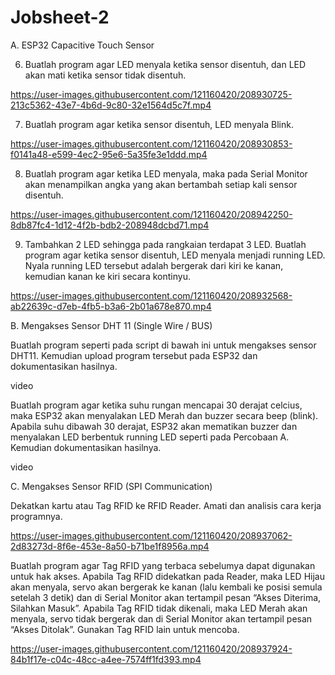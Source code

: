 # Jobsheet-2

A. ESP32 Capacitive Touch Sensor

6. Buatlah program agar LED menyala ketika sensor disentuh, dan LED akan mati ketika sensor tidak disentuh.


https://user-images.githubusercontent.com/121160420/208930725-213c5362-43e7-4b6d-9c80-32e1564d5c7f.mp4

7. Buatlah program agar ketika sensor disentuh, LED menyala Blink.


https://user-images.githubusercontent.com/121160420/208930853-f0141a48-e599-4ec2-95e6-5a35fe3e1ddd.mp4

8. Buatlah program agar ketika LED menyala, maka pada Serial Monitor akan menampilkan angka yang akan bertambah setiap kali sensor disentuh.


https://user-images.githubusercontent.com/121160420/208942250-8db87fc4-1d12-4f2b-bdb2-208948dcbd71.mp4


9. Tambahkan 2 LED sehingga pada rangkaian terdapat 3 LED. Buatlah program agar ketika sensor disentuh, LED menyala menjadi running LED. Nyala running LED tersebut adalah bergerak dari kiri ke kanan, kemudian kanan ke kiri secara kontinyu.


https://user-images.githubusercontent.com/121160420/208932568-ab22639c-d7eb-4fb5-b3a6-2b01a678e870.mp4

B. Mengakses Sensor DHT 11 (Single Wire / BUS)

Buatlah program seperti pada script di bawah ini untuk mengakses sensor DHT11. Kemudian upload program tersebut pada ESP32 dan dokumentasikan hasilnya.

video

Buatlah program agar ketika suhu rungan mencapai 30 derajat celcius, maka ESP32 akan menyalakan LED Merah dan buzzer secara beep (blink). Apabila suhu dibawah 30 derajat, ESP32 akan mematikan buzzer dan menyalakan LED berbentuk running LED seperti pada Percobaan A. Kemudian dokumentasikan hasilnya.

video

C. Mengakses Sensor RFID (SPI Communication)

Dekatkan kartu atau Tag RFID ke RFID Reader. Amati dan analisis cara kerja 
programnya.

https://user-images.githubusercontent.com/121160420/208937062-2d83273d-8f6e-453e-8a50-b71be1f8956a.mp4

Buatlah program agar Tag RFID yang terbaca sebelumya dapat digunakan untuk hak akses. Apabila Tag RFID didekatkan pada Reader, maka LED Hijau akan menyala, servo akan bergerak ke kanan (lalu kembali ke posisi semula setelah 3 detik) dan di Serial Monitor akan tertampil pesan “Akses Diterima, Silahkan Masuk”. Apabila Tag RFID tidak dikenali, maka LED Merah akan menyala, servo tidak bergerak dan di Serial Monitor akan tertampil pesan “Akses Ditolak”. Gunakan Tag RFID lain untuk mencoba.

https://user-images.githubusercontent.com/121160420/208937924-84b1f17e-c04c-48cc-a4ee-7574ff1fd393.mp4
